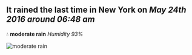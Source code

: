 ## It rained the last time in New York on *May 24th 2016 around 06:48 am*
💧  **moderate rain** *Humidity 93%*

![moderate rain](http://openweathermap.org/img/w/10n.png)
